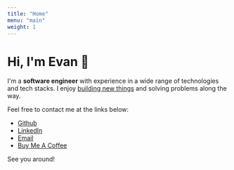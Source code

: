 ```yaml
---
title: "Home"
menu: "main"
weight: 1
---
```


# Hi, I'm Evan 👋

I'm a **software engineer** with experience in a wide range of technologies and tech stacks. I enjoy [building new things](https://github.com/evancolewright) and solving problems along the way.

Feel free to contact me at the links below:

- [Github](https://github.com/evancolewright)
- [LinkedIn](https://www.linkedin.com/in/evan-wright-6b6130194/)
- [Email](mailto:evanwright35@gmail.com)
- [Buy Me A Coffee](https://buymeacoffee.com/evancolewright)

See you around!
